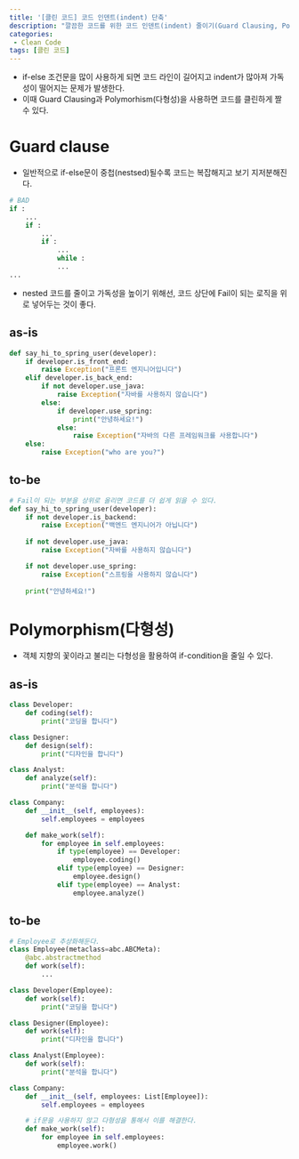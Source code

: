 ```yaml
---
title: '[클린 코드] 코드 인덴트(indent) 단축'
description: "깔끔한 코드를 위한 코드 인덴트(indent) 줄이기(Guard Clausing, Polymorphism)"
categories:
 - Clean Code
tags: [클린 코드]
---
```


- if-else 조건문을 많이 사용하게 되면 코드 라인이 길어지고 indent가 많아져 가독성이 떨어지는 문제가 발생한다.
- 이때 Guard Clausing과 Polymorhism(다형성)을 사용하면 코드를 클린하게 짤 수 있다.


# Guard clause
- 일반적으로 if-else문이 중첩(nestsed)될수록 코드는 복잡해지고 보기 지저분해진다.

```py
# BAD
if :
	...
	if :
		...
		if :
			...
			while :
			...
...
```

- nested 코드를 줄이고 가독성을 높이기 위해선, 코드 상단에 Fail이 되는 로직을 위로 넣어두는 것이 좋다.

## as-is

```py
def say_hi_to_spring_user(developer):
    if developer.is_front_end:
        raise Exception("프론트 엔지니어입니다")
    elif developer.is_back_end:
        if not developer.use_java:
            raise Exception("자바를 사용하지 않습니다")
        else:
            if developer.use_spring:
                print("안녕하세요!")
            else:
                raise Exception("자바의 다른 프레임워크를 사용합니다")
    else:    
        raise Exception("who are you?")
```

## to-be

```py
# Fail이 되는 부분을 상위로 올리면 코드를 더 쉽게 읽을 수 있다.
def say_hi_to_spring_user(developer):
    if not developer.is_backend:
        raise Exception("백엔드 엔지니어가 아닙니다")
    
    if not developer.use_java:
        raise Exception("자바를 사용하지 않습니다")

    if not developer.use_spring:
        raise Exception("스프링을 사용하지 않습니다")
    
    print("안녕하세요!")
```

# Polymorphism(다형성)
- 객체 지향의 꽃이라고 불리는 다형성을 활용하여 if-condition을 줄일 수 있다.

## as-is

```py
class Developer:
    def coding(self):
        print("코딩을 합니다")

class Designer:
    def design(self):
        print("디자인을 합니다")

class Analyst:
    def analyze(self):
        print("분석을 합니다")

class Company:
    def __init__(self, employees):
        self.employees = employees

    def make_work(self):
        for employee in self.employees:
            if type(employee) == Developer:
                employee.coding()
            elif type(employee) == Designer:
                employee.design()
            elif type(employee) == Analyst:
                employee.analyze()
```

## to-be

```py
# Employee로 추상화해둔다.
class Employee(metaclass=abc.ABCMeta):
    @abc.abstractmethod
    def work(self):
        ...

class Developer(Employee):
    def work(self):
        print("코딩을 합니다")

class Designer(Employee):
    def work(self):
        print("디자인을 합니다")

class Analyst(Employee):
    def work(self):
        print("분석을 합니다")

class Company:
    def __init__(self, employees: List[Employee]):
        self.employees = employees

    # if문을 사용하지 않고 다형성을 통해서 이를 해결한다.
    def make_work(self):
        for employee in self.employees:
            employee.work()
```
